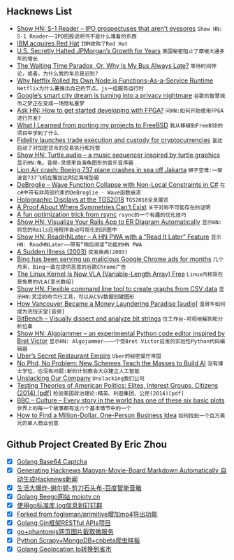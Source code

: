 ## Hacknews List


- [Show HN: S-1 Reader – IPO prospectuses that aren&#39;t eyesores](http://www.s1reader.com)  `Show HN: S-1 Reader——IPO招股说明书不是什么难看的东西`
- [IBM acquires Red Hat](https://www.redhat.com/en/blog/red-hat-ibm-creating-leading-hybrid-cloud-provider)  `IBM收购了Red Hat`
- [U.S. Secretly Halted JPMorgan’s Growth for Years](https://www.bloomberg.com/news/articles/2018-10-26/jpmorgan-s-secret-punishment-u-s-halted-its-growth-for-years?srnd=premium)  `美国秘密阻止了摩根大通多年的增长`
- [The Waiting Time Paradox, Or, Why Is My Bus Always Late?](http://jakevdp.github.io/blog/2018/09/13/waiting-time-paradox/)  `等待时间悖论，或者，为什么我的车总是迟到?`
- [Why Netflix Rolled Its Own Node.js Functions-As-a-Service Runtime](https://thenewstack.io/why-netflix-rolled-its-own-node-js-functions-as-a-service-runtime/)  `Netflix为什么要推出自己的节点。js一组服务运行时`
- [Google’s smart city dream is turning into a privacy nightmare](https://www.engadget.com/2018/10/26/sidewalk-labs-ann-cavoukian-smart-city/)  `谷歌的智慧城市之梦正在变成一场隐私噩梦`
- [Ask HN: How to get started developing with FPGA?](item?id=18323236)  `问HN:如何开始使用FPGA进行开发?`
- [What I Learned from porting my projects to FreeBSD](https://github.com/shlomif/what-i-learned-from-porting-to-freebsd)  `我从移植到FreeBSD的项目中学到了什么`
- [Fidelity launches trade execution and custody for cryptocurrencies](https://www.cnbc.com/2018/10/15/fidelity-launches-trade-execution-and-custody-for-cryptocurrencies.html)  `富达启动了对加密货币的交易执行和托管`
- [Show HN: Turtle.audio – a music sequencer inspired by turtle graphics](http://turtle.audio)  `显示HN:龟。音频-灵感来自海龟图形的音乐音序器`
- [Lion Air crash: Boeing 737 plane crashes in sea off Jakarta](https://www.bbc.com/news/world-asia-46014463)  `狮子空难:一架波音737飞机在雅加达附近海域坠毁`
- [DeBroglie – Wave Function Collapse with Non-Local Constraints in C#](https://boristhebrave.github.io/DeBroglie/)  `在c#中带有非局部约束的DeBroglie - Wave函数崩溃`
- [Holographic Displays at the TGS2018](https://boilingsteam.com/tgs-2018-amazing-holographic-displays/)  `TGS2018全息展览`
- [A Proof About Where Symmetries Can’t Exist](https://www.quantamagazine.org/a-proof-about-where-symmetries-cant-exist-20181023/)  `关于对称不可能存在的证明`
- [A fun optimization trick from rsync](https://blog.plover.com/prog/switch-case-optimization.html)  `rsync的一个有趣的优化技巧`
- [Show HN: Visualize Your Rails App to ER Diagram Automatically](https://www.holistics.io/blog/visualize-rails-database-to-erd-diagram/)  `显示HN:将您的Rails应用程序自动可视化到ER图中`
- [Show HN: ReadHNLater – A HN PWA with a “Read It Later” Feature](https://github.com/brapifra/readhnlater-pwa)  `显示HN: ReadHNLater——带有“稍后阅读”功能的HN PWA`
- [A Sudden Illness (2003)](https://www.newyorker.com/magazine/2003/07/07/a-sudden-illness)  `突发疾病(2003)`
- [Bing has been serving up malicious Google Chrome ads for months](https://www.forbes.com/sites/jasonevangelho/2018/10/27/stop-using-microsoft-edge-to-download-chrome-unless-you-want-malware/)  `几个月来，Bing一直在提供恶意的谷歌Chrome广告`
- [The Linux Kernel Is Now VLA (Variable-Length Array) Free](https://www.phoronix.com/scan.php?page=news_item&amp;px=Linux-Kills-The-VLA)  `Linux内核现在是免费的VLA(变长数组)`
- [Show HN: Flexible command line tool to create graphs from CSV data](https://github.com/mcastorina/graph-cli)  `显示HN:灵活的命令行工具，可以从CSV数据创建图形`
- [How Vancouver Became a Money Laundering Paradise [audio]](http://www.canadalandshow.com/podcast/how-vancouver-became-a-money-laundering-paradise/)  `温哥华如何成为洗钱天堂[音频]`
- [BitBench – Visually dissect and analyze bit strings](https://github.com/zuckschwerdt/bitbench)  `位工作台-可视地解剖和分析位串`
- [Show HN: Algojammer – an experimental Python code editor inspired by Bret Victor](https://github.com/ChrisKnott/Algojammer)  `显示HN: Algojammer——一个受Bret Victor启发的实验性Python代码编辑器`
- [Uber’s Secret Restaurant Empire](https://www.bloomberg.com/news/articles/2018-10-24/uber-s-secret-empire-of-virtual-restaurants)  `Uber的秘密餐厅帝国`
- [No Phd, No Problem: New Schemes Teach the Masses to Build AI](https://www.economist.com/business/2018/10/27/new-schemes-teach-the-masses-to-build-ai)  `没有博士学位，也没有问题:新的计划教会大众建立人工智能`
- [Unslacking Our Company](https://beberlei.de/2018/10/28/unslacking_tideways_company.html)  `Unslacking我们公司`
- [Testing Theories of American Politics: Elites, Interest Groups, Citizens (2014) [pdf]](https://scholar.princeton.edu/sites/default/files/mgilens/files/gilens_and_page_2014_-testing_theories_of_american_politics.doc.pdf)  `检验美国政治理论:精英、利益集团、公民(2014)[pdf]`
- [BBC – Culture – Every story in the world has one of these six basic plots](http://www.bbc.com/culture/story/20180525-every-story-in-the-world-has-one-of-these-six-basic-plots)  `世界上的每一个故事都有这六个基本情节中的一个`
- [How to Find a Million-Dollar, One-Person Business Idea](https://www.forbes.com/sites/elainepofeldt/2017/05/27/how-to-find-your-million-dollar-business-idea-by-tapping-new-census-data/#637972ea43d9)  `如何找到一个百万美元的单人商业创意`

## Github Project Created By Eric Zhou

- [x] [Golang Base64 Captcha](https://github.com/mojocn/base64Captcha)
- [x] [Generating Hacknews Maoyan-Movie-Board Markdown Automatically 自动生成Hacknews新闻](https://github.com/dejavuzhou/md-genie)
- [x] [生活大爆炸-谢尔顿-剪刀石头布-百度智能音箱](https://github.com/mojocn/dueros-bang-game)
- [x] [Golang Beego网站 mojotv.cn](https://github.com/mojocn/www.mojotv.cn)
- [x] [使用go标准库,log信息到钉钉群](https://github.com/mojocn/dooger)
- [x] [Forked from fogleman/primitive增加mp4导出功能](https://github.com/mojocn/primitive)
- [x] [Golang Gin框架RESTful APIs项目](https://github.com/JJJJJJJerk/ezier-golang-web-api-framework)
- [x] [go+phantomjs网页图片截取微服务](https://github.com/mojocn/screen_shot)
- [x] [Python Scrapy+MongoDB+cnbeta爬虫样板](https://github.com/mojocn/scrapy_mongodb_boilerplate_cnbeta)
- [x] [Golang Geolocation Ip转换到省市](https://github.com/mojocn/ip2location)